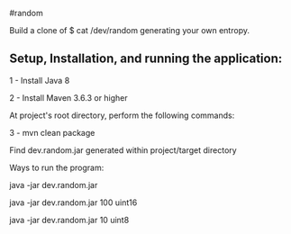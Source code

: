 #random

Build a clone of $ cat /dev/random generating your own entropy. 

## Setup, Installation, and running the application:

1 - Install Java 8

2 - Install Maven 3.6.3 or higher

At project's root directory, perform the following commands:
 
3 - mvn clean package 

Find dev.random.jar generated within project/target directory
 
Ways to run the program:
 
java -jar dev.random.jar
  
java -jar dev.random.jar 100 uint16
  
java -jar dev.random.jar 10 uint8

